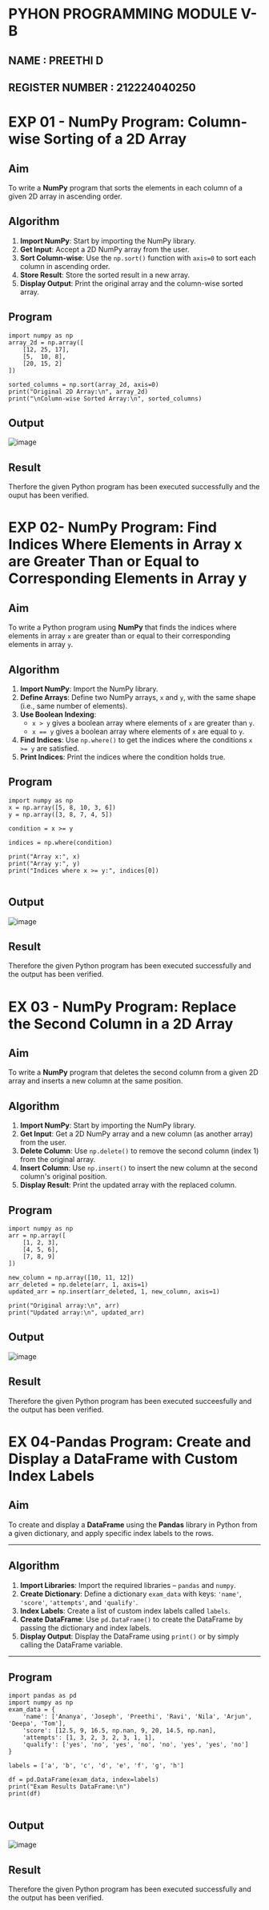 # PYHON PROGRAMMING MODULE V-B
## NAME : PREETHI D
## REGISTER NUMBER : 212224040250

# EXP 01 -  NumPy Program: Column-wise Sorting of a 2D Array

##  Aim
To write a **NumPy** program that sorts the elements in each column of a given 2D array in ascending order.

##  Algorithm

1. **Import NumPy**: Start by importing the NumPy library.
2. **Get Input**: Accept a 2D NumPy array from the user.
3. **Sort Column-wise**: Use the `np.sort()` function with `axis=0` to sort each column in ascending order.
4. **Store Result**: Store the sorted result in a new array.
5. **Display Output**: Print the original array and the column-wise sorted array.

## Program
```
import numpy as np
array_2d = np.array([
    [12, 25, 17],
    [5,  10, 8],
    [20, 15, 2]
])

sorted_columns = np.sort(array_2d, axis=0)
print("Original 2D Array:\n", array_2d)
print("\nColumn-wise Sorted Array:\n", sorted_columns)
```

## Output
![image](https://github.com/user-attachments/assets/d900ffcf-3a08-4ad2-9456-9cc5f13e8121)

## Result
Therfore the given Python program has been executed successfully and the ouput has been verified.

# EXP 02-  NumPy Program: Find Indices Where Elements in Array x are Greater Than or Equal to Corresponding Elements in Array y

##  Aim
To write a Python program using **NumPy** that finds the indices where elements in array `x` are greater than or equal to their corresponding elements in array `y`.

## Algorithm
1. **Import NumPy**: Import the NumPy library.
2. **Define Arrays**: Define two NumPy arrays, `x` and `y`, with the same shape (i.e., same number of elements).
3. **Use Boolean Indexing**: 
   - `x > y` gives a boolean array where elements of `x` are greater than `y`.
   - `x == y` gives a boolean array where elements of `x` are equal to `y`.
4. **Find Indices**: Use `np.where()` to get the indices where the conditions `x >= y` are satisfied.
5. **Print Indices**: Print the indices where the condition holds true.

## Program
```
import numpy as np
x = np.array([5, 8, 10, 3, 6])
y = np.array([3, 8, 7, 4, 5])

condition = x >= y

indices = np.where(condition)

print("Array x:", x)
print("Array y:", y)
print("Indices where x >= y:", indices[0])


```

## Output
![image](https://github.com/user-attachments/assets/c28b0239-8493-4771-b5e0-d01db963c7eb)

## Result
Therefore the given Python program has been executed successfully and the output has been verified.

# EX 03 - NumPy Program: Replace the Second Column in a 2D Array

##  Aim
To write a **NumPy** program that deletes the second column from a given 2D array and inserts a new column at the same position.

##  Algorithm
1. **Import NumPy**: Start by importing the NumPy library.
2. **Get Input**: Get a 2D NumPy array and a new column (as another array) from the user.
3. **Delete Column**: Use `np.delete()` to remove the second column (index 1) from the original array.
4. **Insert Column**: Use `np.insert()` to insert the new column at the second column's original position.
5. **Display Result**: Print the updated array with the replaced column.

## Program
```
import numpy as np
arr = np.array([
    [1, 2, 3],
    [4, 5, 6],
    [7, 8, 9]
])

new_column = np.array([10, 11, 12])
arr_deleted = np.delete(arr, 1, axis=1)
updated_arr = np.insert(arr_deleted, 1, new_column, axis=1)

print("Original array:\n", arr)
print("Updated array:\n", updated_arr)

```

## Output
![image](https://github.com/user-attachments/assets/6e63ba74-23de-4a99-8cea-61d8193c9285)

## Result
Therefore the given Python program has been executed succeesfully and the output has been verified.

#  EX 04-Pandas Program: Create and Display a DataFrame with Custom Index Labels

##  Aim

To create and display a **DataFrame** using the **Pandas** library in Python from a given dictionary, and apply specific index labels to the rows.

---

##  Algorithm

1. **Import Libraries**: Import the required libraries – `pandas` and `numpy`.
2. **Create Dictionary**: Define a dictionary `exam_data` with keys: `'name'`, `'score'`, `'attempts'`, and `'qualify'`.
3. **Index Labels**: Create a list of custom index labels called `labels`.
4. **Create DataFrame**: Use `pd.DataFrame()` to create the DataFrame by passing the dictionary and index labels.
5. **Display Output**: Display the DataFrame using `print()` or by simply calling the DataFrame variable.

---

##  Program
```
import pandas as pd
import numpy as np
exam_data = {
    'name': ['Ananya', 'Joseph', 'Preethi', 'Ravi', 'Nila', 'Arjun', 'Deepa', 'Tom'],
    'score': [12.5, 9, 16.5, np.nan, 9, 20, 14.5, np.nan],
    'attempts': [1, 3, 2, 3, 2, 3, 1, 1],
    'qualify': ['yes', 'no', 'yes', 'no', 'no', 'yes', 'yes', 'no']
}

labels = ['a', 'b', 'c', 'd', 'e', 'f', 'g', 'h']

df = pd.DataFrame(exam_data, index=labels)
print("Exam Results DataFrame:\n")
print(df)


```

## Output
![image](https://github.com/user-attachments/assets/e3590e12-afdd-47b8-b3c8-ddd7e45b0502)

## Result
Therefore the given Python program has been executed successfully and the output has been verified.
